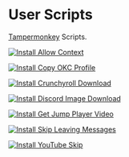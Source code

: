 # User Scripts

[Tampermonkey](https://www.tampermonkey.net/) Scripts.

[![Install Allow Context](https://img.shields.io/badge/install-Allow%20Context-green?style=for-the-badge)](https://raw.githubusercontent.com/SamuelEnglard/user-scripts/main/src/AllowContext.user.js)

[![Install Copy OKC Profile](https://img.shields.io/badge/install-Copy%20OKC%20Profile-green?style=for-the-badge)](https://raw.githubusercontent.com/SamuelEnglard/user-scripts/main/src/CopyOKCProfile.user.js)

[![Install Crunchyroll Download](https://img.shields.io/badge/install-Crunchyroll%20Download-green?style=for-the-badge)](https://raw.githubusercontent.com/SamuelEnglard/user-scripts/main/src/CrunchyrollDownload.user.js)

[![Install Discord Image Download](https://img.shields.io/badge/install-Discord%20Image%20Download-green?style=for-the-badge)](https://raw.githubusercontent.com/SamuelEnglard/user-scripts/main/src/DiscordImageDownload.user.js)

[![Install Get Jump Player Video](https://img.shields.io/badge/install-Get%20Jump%20Player%20Video-green?style=for-the-badge)](https://raw.githubusercontent.com/SamuelEnglard/user-scripts/main/src/GetJumpPlayerVideo.user.js)

[![Install Skip Leaving Messages](https://img.shields.io/badge/install-Skip%20Leaving%20Messages-green?style=for-the-badge)](https://raw.githubusercontent.com/SamuelEnglard/user-scripts/main/src/SkipLeavingMessages.user.js)

[![Install YouTube Skip](https://img.shields.io/badge/install-YouTube%20Skip-green?style=for-the-badge)](https://raw.githubusercontent.com/SamuelEnglard/user-scripts/main/src/YtSkip.user.js)
